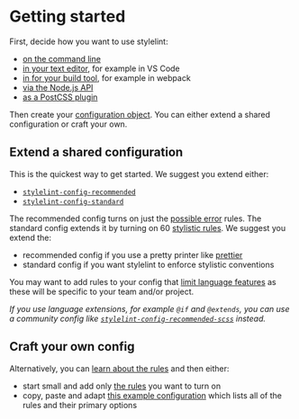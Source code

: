 # Getting started

First, decide how you want to use stylelint:

-   [on the command line](usage/cli.md)
-   [in your text editor](integrations.md#editor-plugins), for example in VS Code
-   [in for your build tool](integrations.md#build-tool-plugins), for example in webpack
-   [via the Node.js API](usage/node-api.md)
-   [as a PostCSS plugin](usage/postcss-plugin.md)

Then create your [configuration object](configuration/configuration.md). You can either extend a shared configuration or craft your own.

## Extend a shared configuration

This is the quickest way to get started. We suggest you extend either:

-   [`stylelint-config-recommended`](https://github.com/stylelint/stylelint-config-recommended)
-   [`stylelint-config-standard`](https://github.com/stylelint/stylelint-config-standard)

The recommended config turns on just the [possible error](configuration/rules.md#possible-errors) rules. The standard config extends it by turning on 60 [stylistic rules](configuration/rules.md#stylistic-issues). We suggest you extend the:

-   recommended config if you use a pretty printer like [prettier](https://prettier.io/)
-   standard config if you want stylelint to enforce stylistic conventions

You may want to add rules to your config that [limit language features](configuration/rules.md#limit-language-features) as these will be specific to your team and/or project.

*If you use language extensions, for example `@if` and `@extends`, you can use a community config like [`stylelint-config-recommended-scss`](https://github.com/kristerkari/stylelint-config-recommended-scss) instead.*

## Craft your own config

Alternatively, you can [learn about the rules](configuration/about-rules.md) and then either:

-   start small and add only [the rules](configuration/rules.md) you want to turn on
-   copy, paste and adapt [this example configuration](configuration/example-config.md) which lists all of the rules and their primary options
